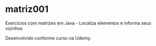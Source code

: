 # matriz001
Exercícios com matrizes em Java - Localiza elementos e informa seus vizinhos

Desenvolvido conforme curso na Udemy.

